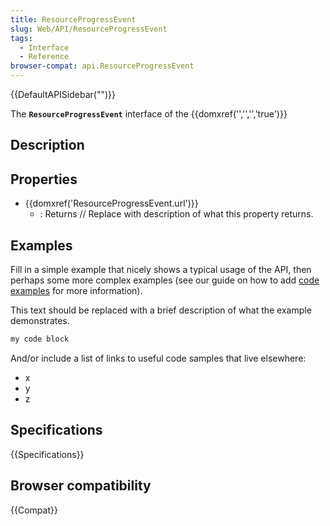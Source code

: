 ```yaml
---
title: ResourceProgressEvent
slug: Web/API/ResourceProgressEvent
tags:
  - Interface
  - Reference
browser-compat: api.ResourceProgressEvent
---
```

{{DefaultAPISidebar("")}}

The **`ResourceProgressEvent`** interface of the {{domxref('','','','true')}} 

## Description

 

## Properties

- {{domxref('ResourceProgressEvent.url')}}
  - : Returns // Replace with description of what this property returns.





## Examples

Fill in a simple example that nicely shows a typical usage of the API, then perhaps some more complex examples (see our guide on how to add [code examples](/en-US/docs/MDN/Contribute/Structures/Code_examples) for more information).

This text should be replaced with a brief description of what the example demonstrates.

```js
my code block
```

And/or include a list of links to useful code samples that live elsewhere:

*   x
*   y
*   z

## Specifications

{{Specifications}}

## Browser compatibility

{{Compat}}


